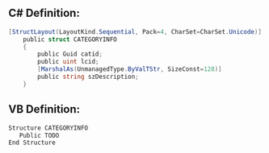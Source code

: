 
## C# Definition:
```cs
[StructLayout(LayoutKind.Sequential, Pack=4, CharSet=CharSet.Unicode)]
    public struct CATEGORYINFO
    {
        public Guid catid;
        public uint lcid;
        [MarshalAs(UnmanagedType.ByValTStr, SizeConst=128)]
        public string szDescription;
    }
```

## VB Definition:
```cs
Structure CATEGORYINFO 
   Public TODO
End Structure
```
